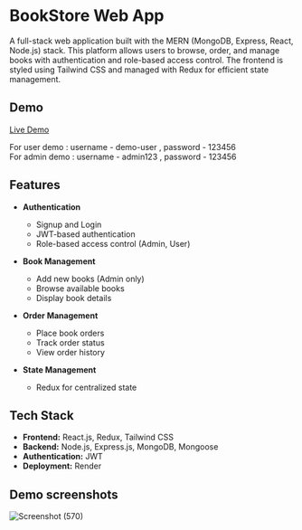 # BookStore Web App

A full-stack web application built with the MERN (MongoDB, Express, React, Node.js) stack. This platform allows users to browse, order, and manage books with authentication and role-based access control. The frontend is styled using Tailwind CSS and managed with Redux for efficient state management.

## Demo

[Live Demo](https://bookcove-book-store.netlify.app/)

For user demo : username - demo-user , password - 123456 <br>
For admin demo : username - admin123 , password - 123456


## Features

- **Authentication**
  - Signup and Login
  - JWT-based authentication
  - Role-based access control (Admin, User)

- **Book Management**
  - Add new books (Admin only)
  - Browse available books
  - Display book details

- **Order Management**
  - Place book orders
  - Track order status
  - View order history

- **State Management**
  - Redux for centralized state

## Tech Stack

- **Frontend:** React.js, Redux, Tailwind CSS  
- **Backend:** Node.js, Express.js, MongoDB, Mongoose  
- **Authentication:** JWT
- **Deployment:** Render 

## Demo screenshots



![Screenshot (570)](https://github.com/user-attachments/assets/cd50df76-2cd7-40d0-8eb7-9ac34fe9139c)
